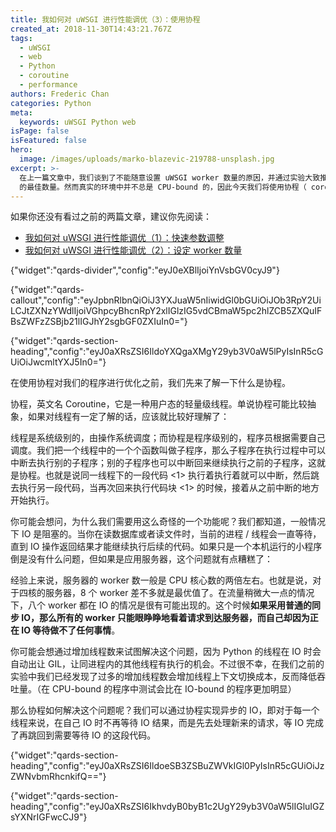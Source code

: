 ```yaml
---
title: 我如何对 uWSGI 进行性能调优（3）：使用协程
created_at: 2018-11-30T14:43:21.767Z
tags:
  - uWSGI
  - web
  - Python
  - coroutine
  - performance
authors: Frederic Chan
categories: Python
meta:
  keywords: uWSGI Python web
isPage: false
isFeatured: false
hero:
  image: /images/uploads/marko-blazevic-219788-unsplash.jpg
excerpt: >-
  在上一篇文章中，我们谈到了不能随意设置 uWSGI worker 数量的原因，并通过实验大致推算出了在 CPU-bound 的程序中 worker
  的最佳数量。然而真实的环境中并不总是 CPU-bound 的，因此今天我们将使用协程（ coroutine ）来优化 IO-bound 时的情况。
---
```

如果你还没有看过之前的两篇文章，建议你先阅读：

* [我如何对 uWSGI 进行性能调优（1）：快速参数调整](https://blog.admirable.pro/posts/uwsgi-performance-tuning/)
* [我如何对 uWSGI 进行性能调优（2）：设定 worker 数量](https://blog.admirable.pro/posts/uwsgi-performance-tuning-2/)

{"widget":"qards-divider","config":"eyJ0eXBlIjoiYnVsbGV0cyJ9"}

{"widget":"qards-callout","config":"eyJpbnRlbnQiOiJ3YXJuaW5nIiwidGl0bGUiOiJOb3RpY2UiLCJtZXNzYWdlIjoiVGhpcyBhcnRpY2xlIGlzIG5vdCBmaW5pc2hlZCB5ZXQuIFBsZWFzZSBjb21lIGJhY2sgbGF0ZXIuIn0="}

{"widget":"qards-section-heading","config":"eyJ0aXRsZSI6IldoYXQgaXMgY29yb3V0aW5lPyIsInR5cGUiOiJwcmltYXJ5In0="}

在使用协程对我们的程序进行优化之前，我们先来了解一下什么是协程。

协程，英文名 Coroutine，它是一种用户态的轻量级线程。单说协程可能比较抽象，如果对线程有一定了解的话，应该就比较好理解了：

线程是系统级别的，由操作系统调度；而协程是程序级别的，程序员根据需要自己调度。我们把一个线程中的一个个函数叫做子程序，那么子程序在执行过程中可以中断去执行别的子程序；别的子程序也可以中断回来继续执行之前的子程序，这就是协程。也就是说同一线程下的一段代码 <1> 执行着执行着就可以中断，然后跳去执行另一段代码，当再次回来执行代码块 <1> 的时候，接着从之前中断的地方开始执行。

你可能会想问，为什么我们需要用这么奇怪的一个功能呢？我们都知道，一般情况下 IO 是阻塞的。当你在读数据库或者读文件时，当前的进程 / 线程会一直等待，直到 IO 操作返回结果才能继续执行后续的代码。如果只是一个本机运行的小程序倒是没有什么问题，但如果是应用服务器，这个问题就有点糟糕了：

经验上来说，服务器的 worker 数一般是 CPU 核心数的两倍左右。也就是说，对于四核的服务器，8 个 worker 差不多就是最优值了。在流量稍微大一点的情况下，八个 worker 都在 IO 的情况是很有可能出现的。这个时候**如果采用普通的同步 IO，那么所有的 worker 只能眼睁睁地看着请求到达服务器，而自己却因为正在 IO 等待做不了任何事情**。

你可能会想通过增加线程数来试图解决这个问题，因为 Python 的线程在 IO 时会自动出让 GIL，让同进程内的其他线程有执行的机会。不过很不幸，在我们之前的实验中我们已经发现了过多的增加线程数会增加线程上下文切换成本，反而降低吞吐量。（在  CPU-bound 的程序中测试会比在 IO-bound 的程序更加明显）

那么协程如何解决这个问题呢？我们可以通过协程实现异步的 IO，即对于每一个线程来说，在自己 IO 时不再等待 IO 结果，而是先去处理新来的请求，等 IO 完成了再跳回到需要等待 IO 的这段代码。



{"widget":"qards-section-heading","config":"eyJ0aXRsZSI6IldoeSB3ZSBuZWVkIGl0PyIsInR5cGUiOiJzZWNvbmRhcnkifQ=="}

{"widget":"qards-section-heading","config":"eyJ0aXRsZSI6IkhvdyB0byB1c2UgY29yb3V0aW5lIGluIGZsYXNrIGFwcCJ9"}
